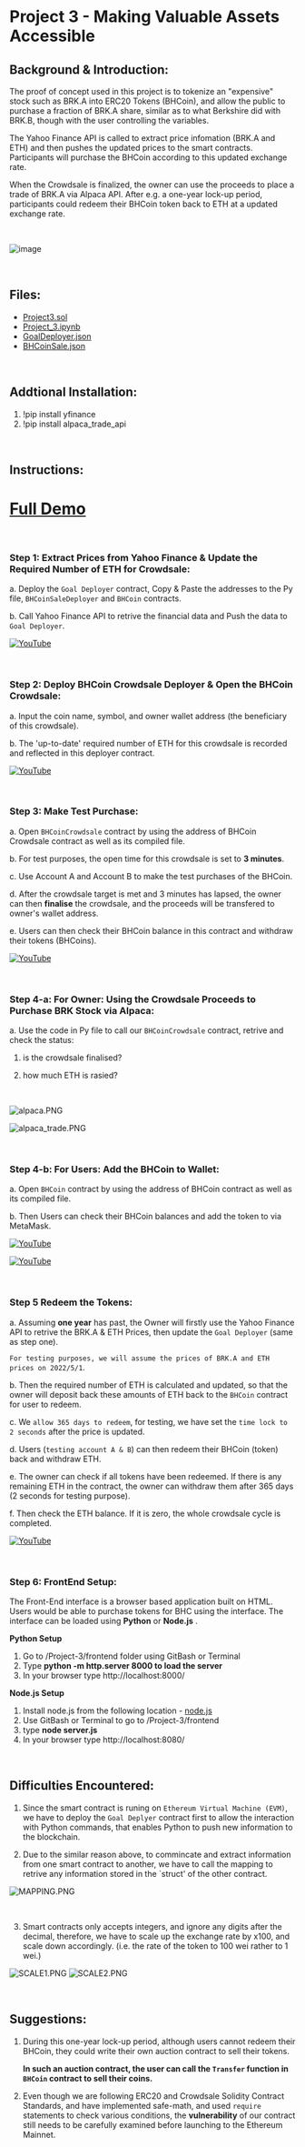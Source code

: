 # **Project 3** - Making Valuable Assets Accessible

## **Background & Introduction:**

The proof of concept used in this project is to tokenize an "expensive" stock such as BRK.A into ERC20 Tokens (BHCoin), and allow the public to purchase a fraction
of BRK.A share, similar as to what Berkshire did with BRK.B, though with the user controlling the variables.

The Yahoo Finance API is called to extract price infomation (BRK.A and ETH) and then pushes the updated prices to the smart contracts. 
Participants will purchase the BHCoin according to this updated exchange rate.

When the Crowdsale is finalized, the owner can use the proceeds to place a trade of BRK.A via Alpaca API. After e.g. a one-year lock-up period, participants could
redeem their BHCoin token back to ETH at a updated exchange rate.

<br>

![image](https://user-images.githubusercontent.com/73146288/116850003-2c365580-ac33-11eb-95f6-9d3d678daa7b.png)

<br>

## **Files:**

- [Project3.sol](Project3.sol)
- [Project_3.ipynb](Project_3.ipynb)
- [GoalDeployer.json](GoalDeployer.json)
- [BHCoinSale.json](BHCoinSale.json)

<br>

## **Addtional Installation:**

1. !pip install yfinance
2. !pip install alpaca_trade_api

<br>

## **Instructions:**

# **[Full Demo](https://www.youtube.com/watch?v=NoqC6PsxA_U&ab_channel=VincentG)**

<br>

### **Step 1: Extract Prices from Yahoo Finance & Update the Required Number of ETH for Crowdsale:**

a. Deploy the `Goal Deployer` contract, Copy & Paste the addresses to the Py file, `BHCoinSaleDeployer` and `BHCoin` contracts.

b. Call Yahoo Finance API to retrive the financial data and Push the data to `Goal Deployer`.

[![YouTube](Images/1.PNG)](https://youtu.be/NoqC6PsxA_U?t=3)

<br>

### **Step 2: Deploy BHCoin Crowdsale Deployer & Open the BHCoin Crowdsale:**

a. Input the coin name, symbol, and owner wallet address (the beneficiary of this crowdsale).

b. The 'up-to-date' required number of ETH for this crowdsale is recorded and reflected in this deployer contract.

[![YouTube](Images/2.PNG)](https://youtu.be/NoqC6PsxA_U?t=105)

<br>

### **Step 3: Make Test Purchase:**

a. Open `BHCoinCrowdsale` contract by using the address of BHCoin Crowdsale contract as well as its compiled file.

b. For test purposes, the open time for this crowdsale is set to **3 minutes**.

c. Use Account A and Account B to make the test purchases of the BHCoin.

d. After the crowdsale target is met and 3 minutes has lapsed, the owner can then **finalise** the crowdsale, and the proceeds will be transfered to owner's wallet address.

e. Users can then check their BHCoin balance in this contract and withdraw their tokens (BHCoins).

[![YouTube](Images/3.PNG)](https://youtu.be/NoqC6PsxA_U?t=199)

<br>

### **Step 4-a: For Owner: Using the Crowdsale Proceeds to Purchase BRK Stock via Alpaca:**

a. Use the code in Py file to call our `BHCoinCrowdsale` contract, retrive and check the status:

1) is the crowdsale finalised? 

2) how much ETH is rasied?

<br>

![alpaca.PNG](Images/alpaca.PNG)

![alpaca_trade.PNG](Images/alpaca_trade.PNG)

<br>

### **Step 4-b: For Users: Add the BHCoin to Wallet:**

a. Open `BHCoin` contract by using the address of BHCoin contract as well as its compiled file.

b. Then Users can check their BHCoin balances and add the token to via MetaMask.

[![YouTube](Images/4.PNG)](https://youtu.be/NoqC6PsxA_U?t=278)

[![YouTube](Images/5.PNG)](https://youtu.be/NoqC6PsxA_U?t=369)

<br>

### **Step 5 Redeem the Tokens:**

a. Assuming **one year** has past, the Owner will firstly use the Yahoo Finance API to retrive the BRK.A & ETH Prices, then update the `Goal Deployer` (same as step one).

`For testing purposes, we will assume the prices of BRK.A and ETH prices on 2022/5/1`.

b. Then the required number of ETH is calculated and updated, so that the owner will deposit back these amounts of ETH back to the `BHCoin` contract for user to redeem.

c. We `allow 365 days to redeem`, for testing, we have set the `time lock to 2 seconds` after the price is updated.

d. Users (`testing account A & B`) can then redeem their BHCoin (token) back and withdraw ETH.

e. The owner can check if all tokens have been redeemed. If there is any remaining ETH in the contract, the owner can withdraw them after 365 days (2 seconds for testing purpose).

f. Then check the ETH balance. If it is zero, the whole crowdsale cycle is completed.

[![YouTube](Images/6.PNG)](https://youtu.be/NoqC6PsxA_U?t=444)

<br>

### **Step 6: FrontEnd Setup:**

The Front-End interface is a browser based application built on HTML. Users would be able to purchase tokens for BHC using the interface.
The interface can be loaded using **Python** or **Node.js** .

**Python Setup**

1. Go to /Project-3/frontend folder using GitBash or Terminal
2. Type **python -m http.server 8000 to load the server**
3. In your browser type http://localhost:8000/

**Node.js Setup**

1. Install node.js from the following location - [node.js](https://nodejs.org/en/download/)
2. Use GitBash or Terminal to go to /Project-3/frontend
3. type **node server.js**
4. In your browser type http://localhost:8080/

<br>

## **Difficulties Encountered:**

1. Since the smart contract is runing on `Ethereum Virtual Machine (EVM)`, we have to deploy the `Goal Deplyer` contract first to allow the interaction with Python commands, that enables Python to push new information to the blockchain.

2. Due to the similar reason above, to commincate and extract information from one smart contract to another, we have to call the mapping to retrive any information stored in the `struct' of the other contract.

![MAPPING.PNG](Images/MAPPING.PNG)

<BR>

3. Smart contracts only accepts integers, and ignore any digits after the decimal, therefore, we have to scale up the exchange rate by x100, and scale down accordingly. (i.e. the rate of the token to 100 wei rather to 1 wei.)

![SCALE1.PNG](Images/SCALE1.PNG)
![SCALE2.PNG](Images/SCALE2.PNG)

<br>

## **Suggestions:**

1. During this one-year lock-up period, although users cannot redeem their BHCoin, they could write their own auction contract to sell their tokens.

   **In such an auction contract, the user can call the `Transfer` function in `BHCoin` contract to sell their coins.**

2. Even though we are following ERC20 and Crowdsale Solidity Contract Standards, and have implemented safe-math, and used `require` statements to check various conditions, the **vulnerability** of our contract still needs to be carefully examined before launching to the Ethereum Mainnet.


